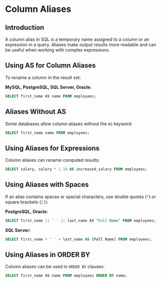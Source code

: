 # Column Aliases

## Introduction
A column alias in SQL is a temporary name assigned to a column or an expression in a query. Aliases make output results more readable and can be useful when working with complex expressions.

## Using AS for Column Aliases
To rename a column in the result set:

**MySQL, PostgreSQL, SQL Server, Oracle:**
```sql
SELECT first_name AS name FROM employees;
```

## Aliases Without AS
Some databases allow column aliases without the `AS` keyword:

```sql
SELECT first_name name FROM employees;
```

## Using Aliases for Expressions
Column aliases can rename computed results:

```sql
SELECT salary, salary * 1.10 AS increased_salary FROM employees;
```

## Using Aliases with Spaces
If an alias contains spaces or special characters, use double quotes (`"`) or square brackets (`[]`):

**PostgreSQL, Oracle:**
```sql
SELECT first_name || ' ' || last_name AS "Full Name" FROM employees;
```

**SQL Server:**
```sql
SELECT first_name + ' ' + last_name AS [Full Name] FROM employees;
```

## Using Aliases in ORDER BY
Column aliases can be used in `ORDER BY` clauses:

```sql
SELECT first_name AS name FROM employees ORDER BY name;
```

